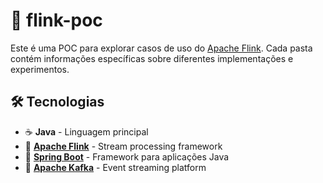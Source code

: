 # 🚀 flink-poc

Este é uma POC para explorar casos de uso do [Apache Flink](https://flink.apache.org/). Cada pasta contém informações específicas sobre diferentes implementações e experimentos.

## 🛠️ Tecnologias

- ☕ **Java** - Linguagem principal
- 🌊 **[Apache Flink](https://flink.apache.org/)** - Stream processing framework
- 🚀 **[Spring Boot](https://spring.io/projects/spring-boot)** - Framework para aplicações Java
- 📡 **[Apache Kafka](https://kafka.apache.org/)** - Event streaming platform
